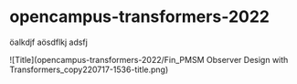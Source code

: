 # opencampus-transformers-2022

öalkdjf
aösdflkj
adsfj

![Title](opencampus-transformers-2022/Fin_PMSM Observer Design with Transformers_copy220717-1536-title.png)
